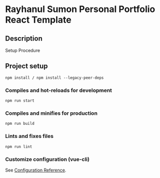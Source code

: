 # Rayhanul Sumon Personal Portfolio React Template

## Description

Setup Procedure 
 
## Project setup

```
npm install / npm install --legacy-peer-deps 
``` 

### Compiles and hot-reloads for development

``` 
npm run start 
``` 

### Compiles and minifies for production

``` 
npm run build   
```  
 
### Lints and fixes files   

```
npm run lint
```

### Customize configuration (vue-cli)

See [Configuration Reference](https://cli.vuejs.org/config/).
